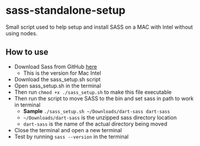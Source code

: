 # sass-standalone-setup
Small script used to help setup and install SASS on a MAC with Intel without using nodes.

## How to use

- Download Sass from GitHub [here](https://github.com/sass/dart-sass/releases/download/1.69.7/dart-sass-1.69.7-macos-x64.tar.gz)
  - This is the version for Mac Intel
- Download the sass_setup.sh script
- Open sass_setup.sh in the terminal
- Then run ``chmod +x ./sass_setup.sh`` to make this file executable
- Then run the script to move SASS to the bin and set sass in path to work in terminal
  - **Sample** ``./sass_setup.sh ~/Downloads/dart-sass dart-sass``
  - ``~/Downloads/dart-sass`` is the unzipped sass directory location
  - ``dart-sass`` is the name of the actual directory being moved
- Close the terminal and open a new terminal
- Test by running ``sass --version`` in the terminal

